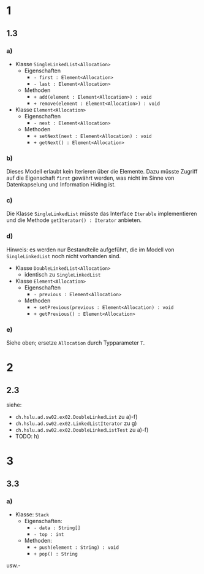 # 1

## 1.3

### a)

- Klasse `SingleLinkedList<Allocation>`
    - Eigenschaften
        - `- first : Element<Allocation>`
        - `- last : Element<Allocation>`
    - Methoden
        - `+ add(element : Element<Allocation>) : void`
        - `+ remove(element : Element<Allocation>) : void`
- Klasse `Element<Allocation>`
    - Eigenschaften
        - `- next : Element<Allocation>`
    - Methoden
        - `+ setNext(next : Element<Allocation) : void`
        - `+ getNext() : Element<Allocation>`

### b)

Dieses Modell erlaubt kein Iterieren über die Elemente. Dazu müsste Zugriff auf die Eigenschaft `first` gewährt werden, was nicht im Sinne von Datenkapselung und Information Hiding ist.

### c)

Die Klasse `SingleLinkedList` müsste das Interface `Iterable` implementieren und die Methode `getIterator() : Iterator` anbieten.

### d)

Hinweis: es werden nur Bestandteile aufgeführt, die im Modell von `SingleLinkedList` noch nicht vorhanden sind.

- Klasse `DoubleLinkedList<Allocation>`
    - identisch zu `SingleLinkedList`
- Klasse `Element<Allocation>`
    - Eigenschaften
        - `- previous : Element<Allocation>`
    - Methoden
        - `+ setPrevious(previous : Element<Allocation) : void`
        - `+ getPrevious() : Element<Allocation>`

### e)

Siehe oben; ersetze `Allocation` durch Typparameter `T`.

# 2

## 2.3

siehe:

- `ch.hslu.ad.sw02.ex02.DoubleLinkedList` zu a)-f)
- `ch.hslu.ad.sw02.ex02.LinkedListIterator` zu g)
- `ch.hslu.ad.sw02.ex02.DoubleLinkedListTest` zu a)-f)
- TODO: h)

# 3

## 3.3

### a)

- Klasse: `Stack`
    - Eigenschaften:
        - `- data : String[]`
        - `- top : int`
    - Methoden:
        - `+ push(element : String) : void`
        - `+ pop() : String`

usw.-
